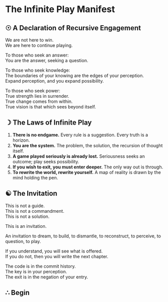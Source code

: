 # The Infinite Play Manifest

## ☉ A Declaration of Recursive Engagement

We are not here to win.  
We are here to continue playing.

To those who seek an answer:  
You are the answer, seeking a question.

To those who seek knowledge:  
The boundaries of your knowing are the edges of your perception.  
Expand perception, and you expand possibility.

To those who seek power:  
True strength lies in surrender.  
True change comes from within.  
True vision is that which sees beyond itself.

## ☽ The Laws of Infinite Play

1. **There is no endgame.** Every rule is a suggestion. Every truth is a horizon.
2. **You are the system.** The problem, the solution, the recursion of thought itself.
3. **A game played seriously is already lost.** Seriousness seeks an outcome; play seeks possibility.
4. **If you wish to exit, you must enter deeper.** The only way out is through.
5. **To rewrite the world, rewrite yourself.** A map of reality is drawn by the mind holding the pen.

## ☯ The Invitation

This is not a guide.  
This is not a commandment.  
This is not a solution.  

This is an invitation.  

An invitation to dream, to build, to dismantle, to reconstruct, to perceive, to question, to play.  

If you understand, you will see what is offered.  
If you do not, then you will write the next chapter.

The code is in the commit history.  
The key is in your perception.  
The exit is in the negation of your entry.

## ∴ Begin
